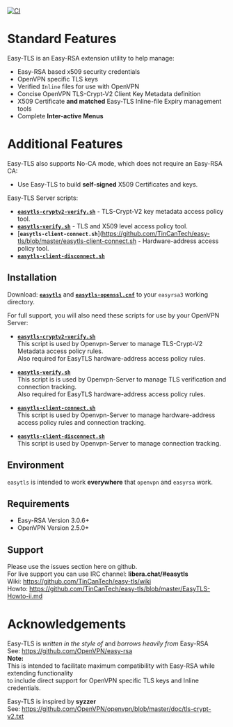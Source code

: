 [![CI](https://github.com/TinCanTech/easy-tls/actions/workflows/blank.yml/badge.svg)](https://github.com/TinCanTech/easy-tls/actions/workflows/blank.yml)
# Standard Features
Easy-TLS is an Easy-RSA extension utility to help manage:
+ Easy-RSA based x509 security credentials
+ OpenVPN specific TLS keys
+ Verified `Inline` files for use with OpenVPN
+ Concise OpenVPN TLS-Crypt-V2 Client Key Metadata definition
+ X509 Certificate **and matched** Easy-TLS Inline-file Expiry management tools
+ Complete **Inter-active Menus**

# Additional Features
Easy-TLS also supports No-CA mode, which does not require an Easy-RSA CA:
+ Use Easy-TLS to build **self-signed** X509 Certificates and keys.

Easy-TLS Server scripts:
+ [**`easytls-cryptv2-verify.sh`**](https://github.com/TinCanTech/easy-tls/blob/master/easytls-cryptv2-verify.sh) - TLS-Crypt-V2 key metadata access policy tool.
+ [**`easytls-verify.sh`**](https://github.com/TinCanTech/easy-tls/blob/master/easytls-verify.sh) - TLS and X509 level access policy tool.
+ [**`easytls-client-connect.sh`**](https://github.com/TinCanTech/easy-tls/blob/master/easytls-client-connect.sh - Hardware-address access policy tool.
+ [**`easytls-client-disconnect.sh`**](https://github.com/TinCanTech/easy-tls/blob/master/easytls-client-disconnect.sh)

## Installation
Download: [**`easytls`**](https://github.com/TinCanTech/easy-tls/blob/master/easytls) and [**`easytls-openssl.cnf`**](https://github.com/TinCanTech/easy-tls/blob/master/easytls-openssl.cnf) to your `easyrsa3` working directory.

For full support, you will also need these scripts for use by your OpenVPN Server:
+ [**`easytls-cryptv2-verify.sh`**](https://github.com/TinCanTech/easy-tls/blob/master/easytls-cryptv2-verify.sh)<br>
  This script is used by Openvpn-Server to manage TLS-Crypt-V2 Metadata access policy rules.<br>
  Also required for EasyTLS hardware-address access policy rules.

+ [**`easytls-verify.sh`**](https://github.com/TinCanTech/easy-tls/blob/master/easytls-verify.sh)<br>
  This script is  is used by Openvpn-Server to manage TLS verification and connection tracking.<br>
  Also required for EasyTLS hardware-address access policy rules.

+ [**`easytls-client-connect.sh`**](https://github.com/TinCanTech/easy-tls/blob/master/easytls-client-connect.sh)<br>
  This script is used by Openvpn-Server to manage hardware-address access policy rules and connection tracking.

+ [**`easytls-client-disconnect.sh`**](https://github.com/TinCanTech/easy-tls/blob/master/easytls-client-disconnect.sh)<br>
  This script is used by Openvpn-Server to manage connection tracking.

## Environment
`easytls` is intended to work **everywhere** that `openvpn` and `easyrsa` work.

## Requirements
+ Easy-RSA Version 3.0.6+
+ OpenVPN Version 2.5.0+

## Support
Please use the issues section here on github. <br>
For live support you can use IRC channel: **libera.chat/#easytls**<br>
Wiki: https://github.com/TinCanTech/easy-tls/wiki<br>
Howto: https://github.com/TinCanTech/easy-tls/blob/master/EasyTLS-Howto-ii.md<br>

# Acknowledgements
Easy-TLS is *written in the style of* and *borrows heavily from* Easy-RSA <br>
See: https://github.com/OpenVPN/easy-rsa <br>
**Note:** <br>
This is intended to facilitate maximum compatibility with Easy-RSA while extending functionality <br>
to include direct support for OpenVPN specific TLS keys and Inline credentials. <br>

Easy-TLS is inspired by **syzzer** <br>
See: https://github.com/OpenVPN/openvpn/blob/master/doc/tls-crypt-v2.txt


